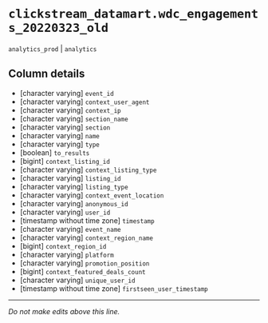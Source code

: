 # `clickstream_datamart.wdc_engagements_20220323_old`
`analytics_prod` | `analytics`

## Column details
* [character varying] `event_id`
* [character varying] `context_user_agent`
* [character varying] `context_ip`
* [character varying] `section_name`
* [character varying] `section`
* [character varying] `name`
* [character varying] `type`
* [boolean]   `to_results`
* [bigint]    `context_listing_id`
* [character varying] `context_listing_type`
* [character varying] `listing_id`
* [character varying] `listing_type`
* [character varying] `context_event_location`
* [character varying] `anonymous_id`
* [character varying] `user_id`
* [timestamp without time zone] `timestamp`
* [character varying] `event_name`
* [character varying] `context_region_name`
* [bigint]    `context_region_id`
* [character varying] `platform`
* [character varying] `promotion_position`
* [bigint]    `context_featured_deals_count`
* [character varying] `unique_user_id`
* [timestamp without time zone] `firstseen_user_timestamp`

-------------------------------------------------------------------------------
*Do not make edits above this line.*
